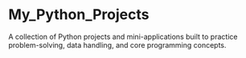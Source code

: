 # My_Python_Projects
A collection of Python projects and mini-applications built to practice problem-solving, data handling, and core programming concepts.
